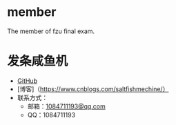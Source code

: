# member
The member of fzu final exam.
# 发条咸鱼机

- [GitHub](https://github.com/saltfishmechine)
- [博客]（https://www.cnblogs.com/saltfishmechine/）
- 联系方式：
    - 邮箱：1084711193@qq.com
    - QQ：1084711193
    
